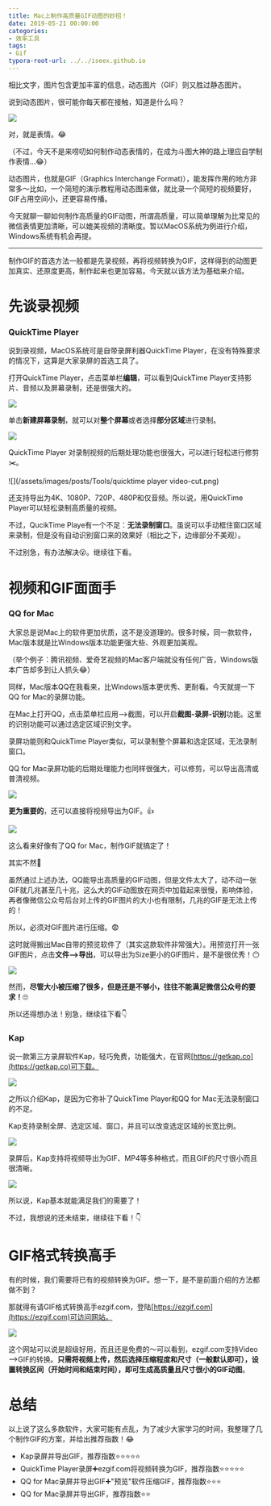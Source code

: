 ```yaml
---
title: Mac上制作高质量GIF动图的妙招！
date: 2019-05-21 00:00:00
categories:
- 效率工具
tags:
- Gif
typora-root-url: ../../iseex.github.io
---
```


相比文字，图片包含更加丰富的信息，动态图片（GIF）则又胜过静态图片。

说到动态图片，很可能你每天都在接触，知道是什么吗？

![](/assets/images/posts/Tools/1WXo6pjn.gif)

对，就是表情。😂

（不过，今天不是来唠叨如何制作动态表情的，在成为斗图大神的路上理应自学制作表情…😂）

动态图片，也就是GIF（Graphics Interchange Format)），能发挥作用的地方非常多～比如，一个简短的演示教程用动态图来做，就比录一个简短的视频要好，GIF占用空间小，还更容易传播。

今天就聊一聊如何制作高质量的GIF动图，所谓高质量，可以简单理解为比常见的微信表情更加清晰，可以媲美视频的清晰度。暂以MacOS系统为例进行介绍，Windows系统有机会再提。

----

制作GIF的首选方法一般都是先录视频，再将视频转换为GIF，这样得到的动图更加真实、还原度更高，制作起来也更加容易。今天就以该方法为基础来介绍。

# 先谈录视频

### QuickTime Player

说到录视频，MacOS系统可是自带录屏利器QuickTime Player，在没有特殊要求的情况下，这算是大家录屏的首选工具了。

打开QuickTime Player，点击菜单栏**编辑**，可以看到QuickTime Player支持影片、音频以及屏幕录制，还是很强大的。

![](/assets/images/posts/Tools/quicktime-player.png)

单击**新建屏幕录制**，就可以对**整个屏幕**或者选择**部分区域**进行录制。

![](/assets/images/posts/Tools/quicktime-player-screen-record.png)

QuickTime Player 对录制视频的后期处理功能也很强大，可以进行轻松进行修剪✂️。

![](/assets/images/posts/Tools/quicktime player video-cut.png)

还支持导出为4K、1080P、720P、480P和仅音频。所以说，用QuickTime Player可以轻松录制高质量的视频。

不过，QucikTime Playe有一个不足：**无法录制窗口**。虽说可以手动框住窗口区域来录制，但是没有自动识别窗口来的效果好（相比之下，边缘部分不美观）。

不过别急，有办法解决😮。继续往下看。

# 视频和GIF面面手

### QQ for Mac

大家总是说Mac上的软件更加优质，这不是没道理的。很多时候，同一款软件，Mac版本就是比Windows版本功能更强大些、外观更加美观。

（举个例子：腾讯视频、爱奇艺视频的Mac客户端就没有任何广告，Windows版本广告却多到让人抓头😂）

同样，Mac版本QQ在我看来，比Windows版本更优秀、更耐看。今天就提一下QQ for Mac的录屏功能。

在Mac上打开QQ，点击菜单栏应用—>截图，可以开启**截图-录屏-识别**功能。这里的识别功能可以通过选定区域识别文字。

录屏功能则和QuickTime Player类似，可以录制整个屏幕和选定区域，无法录制窗口。

QQ for Mac录屏功能的后期处理能力也同样很强大，可以修剪，可以导出高清或普清视频。

![](/assets/images/posts/Tools/QQ-mac-screen-record.png)

**更为重要的**，还可以直接将视频导出为GIF。👍

![](/assets/images/posts/Tools/QQ-mac-gif-export.png)

这么看来好像有了QQ for Mac，制作GIF就搞定了！

其实不然🤫

虽然通过上述办法，QQ能导出高质量的GIF动图，但是文件太大了，动不动一张GIF就几兆甚至几十兆，这么大的GIF动图放在网页中加载起来很慢，影响体验，再者像微信公众号后台对上传的GIF图片的大小也有限制，几兆的GIF是无法上传的！

所以，必须对GIF图片进行压缩。😨

这时就得搬出Mac自带的预览软件了（其实这款软件非常强大）。用预览打开一张GIF图片，点击**文件—>导出**，可以导出为Size更小的GIF图片，是不是很优秀！😶

![](/assets/images/posts/Tools/preview-gif-export.png)

然而，**尽管大小被压缩了很多，但是还是不够小，往往不能满足微信公众号的要求！**🙄

所以还得想办法！别急，继续往下看👇

### Kap

说一款第三方录屏软件Kap，轻巧免费，功能强大，在官网[https://getkap.co](https://getkap.co)可下载。

![](/assets/images/posts/Tools/Kap.png)

之所以介绍Kap，是因为它弥补了QuickTime Player和QQ for Mac无法录制窗口的不足。

Kap支持录制全屏、选定区域、窗口，并且可以改变选定区域的长宽比例。

![](/assets/images/posts/Tools/Kap-functions.png)

录屏后，Kap支持将视频导出为GIF、MP4等多种格式，而且GIF的尺寸很小而且很清晰。

![](/assets/images/posts/Tools/Kap-record.png)

所以说，Kap基本就能满足我们的需要了！

不过，我想说的还未结束，继续往下看！👇

# GIF格式转换高手

有的时候，我们需要将已有的视频转换为GIF。想一下，是不是前面介绍的方法都做不到？

那就得有请GIF格式转换高手ezgif.com，登陆[https://ezgif.com](https://ezgif.com)可访问网站。

![](/assets/images/posts/Tools/ezgif.png)

这个网站可以说是超级好用，而且还是免费的～可以看到，ezgif.com支持Video—>GIF的转换。**只需将视频上传，然后选择压缩程度和尺寸（一般默认即可），设置转换区间（开始时间和结束时间），即可生成高质量且尺寸很小的GIF动图**。

# 总结

以上说了这么多款软件，大家可能有点乱，为了减少大家学习的时间，我整理了几个制作GIF的方案，并给出推荐指数！😂

- Kap录屏并导出GIF，推荐指数⭐️⭐️⭐️⭐️⭐️
- QuickTime Player录屏➕ezgif.com将视频转换为GIF，推荐指数⭐️⭐️⭐️⭐️⭐️
- QQ for Mac录屏并导出GIF➕"预览"软件压缩GIF，推荐指数⭐️⭐️⭐️
- QQ for Mac录屏并导出GIF，推荐指数⭐️⭐️